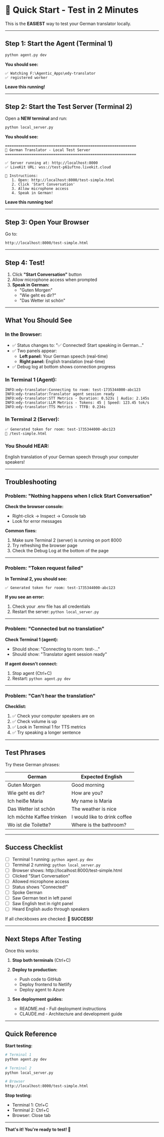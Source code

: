# 🚀 Quick Start - Test in 2 Minutes

This is the **EASIEST** way to test your German translator locally.

---

## Step 1: Start the Agent (Terminal 1)

```bash
python agent.py dev
```

**You should see:**
```
✅ Watching F:\Agentic_Apps\edy-translator
✅ registered worker
```

**Leave this running!**

---

## Step 2: Start the Test Server (Terminal 2)

Open a **NEW terminal** and run:

```bash
python local_server.py
```

**You should see:**
```
============================================================
🚀 German Translator - Local Test Server
============================================================

✅ Server running at: http://localhost:8000
✅ LiveKit URL: wss://test-p61uftno.livekit.cloud

📖 Instructions:
   1. Open: http://localhost:8000/test-simple.html
   2. Click 'Start Conversation'
   3. Allow microphone access
   4. Speak in German!
```

**Leave this running too!**

---

## Step 3: Open Your Browser

Go to:
```
http://localhost:8000/test-simple.html
```

---

## Step 4: Test!

1. Click **"Start Conversation"** button
2. Allow microphone access when prompted
3. **Speak in German:**
   - "Guten Morgen"
   - "Wie geht es dir?"
   - "Das Wetter ist schön"

---

## What You Should See

### In the Browser:
- ✅ Status changes to: "✅ Connected! Start speaking in German..."
- ✅ Two panels appear:
  - **Left panel:** Your German speech (real-time)
  - **Right panel:** English translation (real-time)
- ✅ Debug log at bottom shows connection progress

### In Terminal 1 (Agent):
```
INFO:edy-translator:Connecting to room: test-1735344000-abc123
INFO:edy-translator:Translator agent session ready
INFO:edy-translator:STT Metrics - Duration: 0.523s | Audio: 2.145s
INFO:edy-translator:LLM Metrics - Tokens: 45 | Speed: 123.45 tok/s
INFO:edy-translator:TTS Metrics - TTFB: 0.234s
```

### In Terminal 2 (Server):
```
✅ Generated token for room: test-1735344000-abc123
📄 /test-simple.html
```

### You Should HEAR:
English translation of your German speech through your computer speakers!

---

## Troubleshooting

### Problem: "Nothing happens when I click Start Conversation"

**Check the browser console:**
- Right-click → Inspect → Console tab
- Look for error messages

**Common fixes:**
1. Make sure Terminal 2 (server) is running on port 8000
2. Try refreshing the browser page
3. Check the Debug Log at the bottom of the page

---

### Problem: "Token request failed"

**In Terminal 2, you should see:**
```
✅ Generated token for room: test-1735344000-abc123
```

**If you see an error:**
1. Check your .env file has all credentials
2. Restart the server: `python local_server.py`

---

### Problem: "Connected but no translation"

**Check Terminal 1 (agent):**
- Should show: "Connecting to room: test-..."
- Should show: "Translator agent session ready"

**If agent doesn't connect:**
1. Stop agent (Ctrl+C)
2. Restart: `python agent.py dev`

---

### Problem: "Can't hear the translation"

**Checklist:**
1. ✅ Check your computer speakers are on
2. ✅ Check volume is up
3. ✅ Look in Terminal 1 for TTS metrics
4. ✅ Try speaking a longer sentence

---

## Test Phrases

Try these German phrases:

| German | Expected English |
|--------|------------------|
| Guten Morgen | Good morning |
| Wie geht es dir? | How are you? |
| Ich heiße Maria | My name is Maria |
| Das Wetter ist schön | The weather is nice |
| Ich möchte Kaffee trinken | I would like to drink coffee |
| Wo ist die Toilette? | Where is the bathroom? |

---

## Success Checklist

- [ ] Terminal 1 running: `python agent.py dev`
- [ ] Terminal 2 running: `python local_server.py`
- [ ] Browser shows: http://localhost:8000/test-simple.html
- [ ] Clicked "Start Conversation"
- [ ] Allowed microphone access
- [ ] Status shows "Connected!"
- [ ] Spoke German
- [ ] Saw German text in left panel
- [ ] Saw English text in right panel
- [ ] Heard English audio through speakers

If all checkboxes are checked: **🎉 SUCCESS!**

---

## Next Steps After Testing

Once this works:

1. **Stop both terminals** (Ctrl+C)
2. **Deploy to production:**
   - Push code to GitHub
   - Deploy frontend to Netlify
   - Deploy agent to Azure

3. **See deployment guides:**
   - README.md - Full deployment instructions
   - CLAUDE.md - Architecture and development guide

---

## Quick Reference

**Start testing:**
```bash
# Terminal 1
python agent.py dev

# Terminal 2
python local_server.py

# Browser
http://localhost:8000/test-simple.html
```

**Stop testing:**
- Terminal 1: Ctrl+C
- Terminal 2: Ctrl+C
- Browser: Close tab

---

**That's it! You're ready to test! 🚀**
